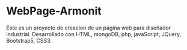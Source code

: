 # WebPage-Armonit
Este es un proyecto de creacion de un página web para diseñador industrial.
Desarrollado con HTML, mongoDB, php, javaScript, JQuery, Bootstrap5, CSS3.

